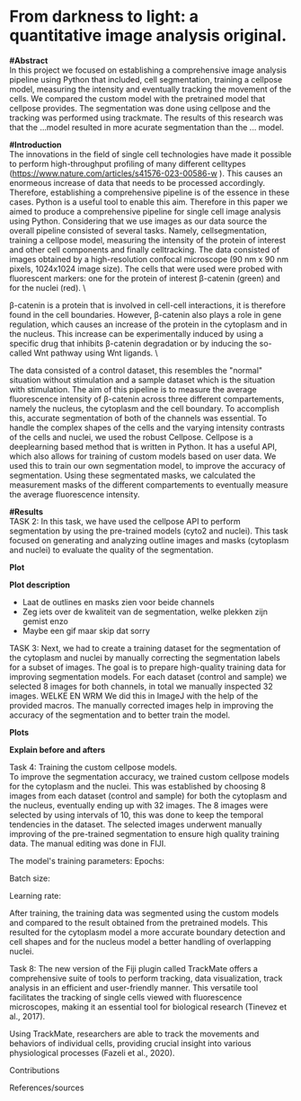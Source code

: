 # From darkness to light: a quantitative image analysis original. 

**#Abstract**\
In this project we focused on establishing a comprehensive image analysis pipeline using Python that included, cell segmentation, training a cellpose model, measuring the intensity and eventually tracking the movement of the cells. We compared the custom model with the pretrained model that cellpose provides. The segmentation was done using cellpose and the tracking was performed using trackmate. The results of this research was that the ...model resulted in more acurate segmentation than the ... model. 

**#Introduction**\
The innovations in the field of single cell technologies have made it possible to perform high-throughput profiling of many different celltypes (https://www.nature.com/articles/s41576-023-00586-w ). This causes an enormeous increase of data that needs to be processed accordingly. Therefore, establishing a comprehensive pipeline is of the essence in these cases. Python is a useful tool to enable this aim. Therefore in this paper we aimed to produce a comprehensive pipeline for single cell image analysis using Python. Considering that we use images as our data source the overall pipeline consisted of several tasks. Namely, cellsegmentation, training a cellpose model, measuring the intensity of the protein of interest and other cell components and finally celltracking. The data consisted of images obtained by a high-resolution confocal microscope (90 nm x 90 nm pixels, 1024x1024 image size). The cells that were used were probed with fluorescent markers: one for the protein of interest β-catenin (green) and for the nuclei (red). \

β-catenin is a protein that is involved in cell-cell interactions, it is therefore found in the cell boundaries. However, β-catenin also plays a role in gene regulation, which causes an increase of the protein in the cytoplasm and in the nucleus. This increase can be experimentally induced by using a specific drug that inhibits β-catenin degradation or by inducing the so-called Wnt pathway using Wnt ligands. \

The data consisted of a control dataset, this resembles the "normal" situation without stimulation and a sample dataset which is the situation with stimulation. The aim of this pipeline is to measure the average fluorescence intensity of β-catenin across three different compartements, namely the nucleus, the cytoplasm and the cell boundary. To accomplish this, accurate segmentation of both of the channels was essential. To handle the complex shapes of the cells and the varying intensity contrasts of the cells and nuclei, we used the robust Cellpose. Cellpose is a deeplearning based method that is written in Python. It has a useful API, which also allows for training of custom models based on user data. We used this to train our own segmentation model, to improve the accuracy of segmentation. Using these segmentated masks, we calculated the measurement masks of the different compartements to eventually measure the average fluorescence intensity. 

**#Results**\
TASK 2: In this task, we have used the cellpose API to perform segmentation by using the pre-trained models (cyto2 and nuclei). This task focused on generating and analyzing outline images and masks (cytoplasm and nuclei) to evaluate the quality of the segmentation.

**Plot**

**Plot description**
-	Laat de outlines en masks zien voor beide channels
-	Zeg iets over de kwaliteit van de segmentation, welke plekken zijn gemist enzo
-	Maybe een gif maar skip dat sorry

TASK 3: Next, we had to create a training dataset for the segmentation of the cytoplasm and nuclei by manually correcting the segmentation labels for a subset of images. The goal is to prepare high-quality training data for improving segmentation models. For each dataset (control and sample) we selected 8 images for both channels, in total we manually inspected 32 images. WELKE EN WRM We did this in ImageJ with the help of the provided macros. The manually corrected images help in improving the accuracy of the segmentation and to better train the model.

**Plots**

**Explain before and afters**

Task 4: Training the custom cellpose models. <br />
To improve the segmentation accuracy, we trained custom cellpose models for the cytoplasm and the nuclei. This was established by choosing 8 images from each dataset (control and sample) for both the cytoplasm and the nucleus, eventually ending up with 32 images. The 8 images were selected by using intervals of 10, this was done to keep the temporal tendencies in the dataset. The selected images  underwent manually improving of the pre-trained segmentation to ensure high quality training data. The manual editing was done in FIJI. <br />

The model's training parameters:
Epochs: 

Batch size: 

Learning rate: 


After training, the training data was segmented using the custom models and compared to the result obtained from the pretrained models. This resulted for the cytoplasm model a more accurate boundary detection and cell shapes and for the nucleus model a better handling of overlapping nuclei. 


Task 8: The new version of the Fiji plugin called TrackMate offers a comprehensive suite of tools to perform tracking, data visualization, track analysis in an efficient and user-friendly manner. This versatile tool facilitates the tracking of single cells viewed with fluorescence microscopes, making it an essential tool for biological research  (Tinevez et al., 2017).

Using TrackMate, researchers are able to track the movements and behaviors of individual cells, providing crucial insight into various physiological processes (Fazeli et al., 2020).

Contributions

References/sources

